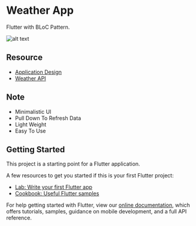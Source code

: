 # Weather App

Flutter with BLoC Pattern.

![alt text](https://instagram.fpat3-1.fna.fbcdn.net/v/t51.2885-15/fr/e15/s1080x1080/82748280_470704247142263_3843591584502645641_n.jpg "Resoure")

## Resource

- [Application Design](https://dribbble.com/shots/5026483-Netflix-Mobile-App-Redesign/attachments)
- [Weather API](https://www.metaweather.com)

## Note

- Minimalistic UI
- Pull Down To Refresh Data
- Light Weight
- Easy To Use

## Getting Started

This project is a starting point for a Flutter application.

A few resources to get you started if this is your first Flutter project:

- [Lab: Write your first Flutter app](https://flutter.dev/docs/get-started/codelab)
- [Cookbook: Useful Flutter samples](https://flutter.dev/docs/cookbook)

For help getting started with Flutter, view our
[online documentation](https://flutter.dev/docs), which offers tutorials,
samples, guidance on mobile development, and a full API reference.
